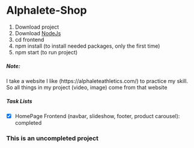 # Alphalete-Shop
1. Download project
2. Download <a href="https://nodejs.org/en/">NodeJs</a>
3. cd frontend 
4. npm install (to install needed packages, only the first time)
5. npm start (to run project)

<h5>Note:</h5>
<span>I take a website I like (https://alphaleteathletics.com/) to practice my skill. So all things in my project (video, image) come from that website</span>

<h5>Task Lists</h5>

- [x] HomePage Frontend (navbar, slideshow, footer, product carousel): completed


<h3>This is an uncompleted project</h3>
